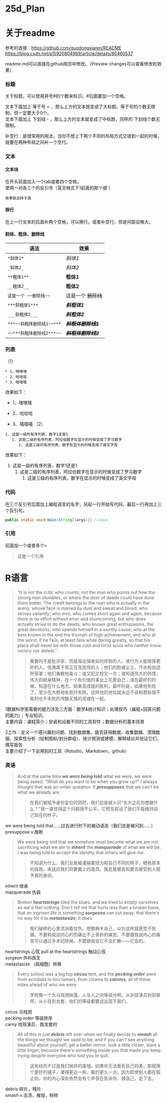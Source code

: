 # 25d_Plan

关于readme
===
参考的连接：https://github.com/guodongxiaren/README  
https://blog.csdn.net/a15920804969/article/details/80460537

readme.md可以直接在github网页中修改。（Preview changes可以查看修改的效果）

### 标题
关于标题，可以使用井号#的个数来标识。#后面要加一个空格。

文本下面加上 等于号 = ，那么上方的文本就变成了大标题。等于号的个数无限制，但一定要大于0个。  
文本下面加上 下划线 - ，那么上方的文本就变成了中标题，同样的 下划线个数无限制。

补空行：是很常用的用法，当你不想上下两个不同的布局方式交错到一起的时候，就要在两种布局之间补一个空行。

### 文本

#### 文本块

在开头前面加入一个tab或者四个空格。  
使用一对各三个的反引号（英文格式下1前面的那个键\`）

    效果是这样子滴

#### 换行
在上一行文本的后面补两个空格，可以换行。或者补空行，但是间距会略大。
#### 斜体、粗体、删除线

|语法|效果|
|----|-----|
|`*斜体1*`|*斜体1*|
|`_斜体2_`| _斜体2_|
|`**粗体1**`|**粗体1**|
|`__粗体2__`|__粗体2__|
|`这是一个 ~~删除线~~`|这是一个 ~~删除线~~|
|`***斜粗体1***`|***斜粗体1***|
|`___斜粗体2___`|___斜粗体2___|
|`***~~斜粗体删除线1~~***`|***~~斜粗体删除线1~~***|
|`~~***斜粗体删除线2***~~`|~~***斜粗体删除线2***~~|

### 列表
（1）
```
* 1、嘿嘿嘿
- 2、哈哈哈
* 3、嘻嘻嘻
```
效果如下：
* 1、嘿嘿嘿
- 2、哈哈哈
* 3、嘻嘻嘻
（2）
```
1. 这是一级的有序列表，数字1还是1
   1. 这是二级的有序列表，阿拉伯数字在显示的时候变成了罗马数字
      1. 这是三级的有序列表，数字在显示的时候变成了英文字母
```
效果如下：
1. 这是一级的有序列表，数字1还是1
   1. 这是二级的有序列表，阿拉伯数字在显示的时候变成了罗马数字
      1. 这是三级的有序列表，数字在显示的时候变成了英文字母

### 代码

在三个反引号后面加上编程语言的名字，另起一行开始写代码，最后一行再加上三个反引号。
```Java
public static void main(String[]args){} //Java
```
### 引用
前面加一个或者多个>
> 这是一个引用

R语言
===
> “It is not the critic who counts; not the man who points out how the strong man stumbles, or where the doer of deeds could have done them better. The credit belongs to the man who is actually in the arena, whose face is marred by dust and sweat and blood; who strives valiantly; who errs, who comes short again and again, because there is no effort without error and shortcoming; but who does actually strive to do the deeds; who knows great enthusiasms, the great devotions; who spends himself in a worthy cause; who at the best knows in the end the triumph of high achievement, and who at the worst, if he fails, at least fails while daring greatly, so that his place shall never be with those cold and timid souls who neither know victory nor defeat.”
>> 重要的不是批评家，而是指出强者如何绊倒的人，或行为人能做得更好的人。信用属于真正在竞技场的人；他们的脸被尘土、汗水和血迹所笼罩；他们勇敢地奋斗；谁又犯又短又一次；谁知道伟大的热情，伟大的献身精神，在一个有价值的事业上花费自己；谁在最好的时候，知道在什么地方。结束高成就的胜利，最坏的是，如果他失败了，至少在大胆地失败时失败，这样他的地位就永远不会和那些既不胜利也不失败的冷酷无情的灵魂在一起。

1数据科学家需要的能力涉及三方面：数学&统计知识；处理技巧（编程+回答问题的能力）；专业知识。  
主要内容：课程简介；安装和设置不同的工具软件；数据分析的基本背景

2工作：定义一个感兴趣的问题、找到数据集、能否获得数据、收集数据、清理数据、探索性分析（绘制图标/划分群组）、统计预测或建模、解释结论并验证它们、撰写报告  
主要介绍了一下会用到的工具（Rstudio，Markdown，github）

### 英语
>And at the same time ***we were being told*** what we were, we were being asked, "What do you want to be when you grow up?" I always thought that was an unfair queation. It ***presupposes*** that we can't be what we already are.
>>在我们被赋予身份定位的同时，我们总是被人问“长大之后你想做什么？”我一直觉得这个问题很不公平。它预先假设了我们不能维持自己现在的样子。

we were being told that……过去进行时下的被动语态（我们总是被问到……）  
presuppose v.推断
>We were being told that we somehow must become what we are not, sacrificing what we are to ***inherit*** the ***masquerade*** of what we will be. I was being told to accept the identity that others will give me.
>>不知道为什么，我们总是被灌输要成为和自己不同的样子，牺牲原本的自我，来适应我们将要戴上的面具。我总是被告知要去接受别人赋予我的身份。

inherit 继承  
masquerade 伪装
>Broken ***heartstrings*** bled the blues, and we tried to empty ourselves so we'd feel nothing. Don't tell me that hurts less than a broken bone, that an ingrown life is something ***surgeons*** can cut away, that there's no way for it to ***metastasize***; it does.
>>我们破碎的心里流淌着忧伤，想要麻木自己，以为这样就感觉不到痛。不要和我说内心的伤痛比不上骨折的痛苦，不要跟我说内心的痛苦可以通过手术切除掉，不要跟我说它不会扩散——它会的。

heartstrings 心弦 pull at the heartstrings 触动心弦  
surgeon 外科医生  
metastasize （癌细胞）转移
>Every school was a big top ***circus*** tent, and the ***pecking order*** went from acrobats to lion tamers, from clowns to ***carnies***, all of these miles ahead of who we were.
>>学校像一个大马戏团帐篷，人与人之间等级分明，从杂技演员到驯兽师，从小丑到龙套，他们的等级都要远远高于我们。

circus 马戏团  
pecking order 等级排序  
carny 戏班演员、跑龙套的
>All of this is just ***debris*** left over when we finally decide to ***smash*** all the things we thought we used to be, and if you can't see anything beautiful about yourself, get a better mirror, look a little closer, stare a little linger, because there's something inside you that made you keep trying despite everyone who told you to quit.
>>这些经历不过是我们抛弃的废墟。如果你无法看到自己的美，那就换个更好的镜子，凑得更近一些，看的更久一点。因为即使别人都在阻止你，你的内心深处依然会有个声音在告诉你，做自己，走下去。

debris 碎片，残片  
smash v.击溃，摧毁，粉碎
